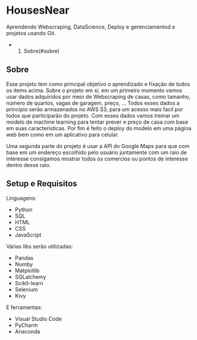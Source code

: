 # HousesNear
Aprendendo Webscraping, DataScience, Deploy e gerenciamentod e projetos usando Git.

* 1. Sobre(#sobre)

## Sobre
Esse projeto tem como principal objetivo o aprendizado e fixação de todos os items acima.
Sobre o projeto em sí, em um primeiro momento vamos usar dados adquiridos por meio de Webscraping de casas, como tamanho, número de quartos, vagas de garagem, preço, ...
Todos esses dados a principio serão armazenados no AWS S3, para um acesso mais facil por todos que participarão do projeto.
Com esses dados vamos treinar um modelo de machine learning para tentar prever e preço de casa com base em suas caracteristicas.
Por fim é feito o deploy do modelo em uma página web bem como em um aplicativo para celular.

Uma segunda parte do projeto é usar a API do Google Maps para que com base em um endereço escolhido pelo usuário juntamente com um raio de interesse consigamos mostrar todos os comercios ou pontos de interesse dentro desse raio.

## Setup e Requisitos
Linguagens:

* Python
* SQL
* HTML
* CSS
* JavaScript

Várias libs serão utilizadas:

* Pandas
* Numby
* Matplotlib
* SQLalchemy
* Scikit-learn
* Selenium
* Kivy

E ferramentas:

* Visual Studio Code
* PyCharm
* Anaconda


